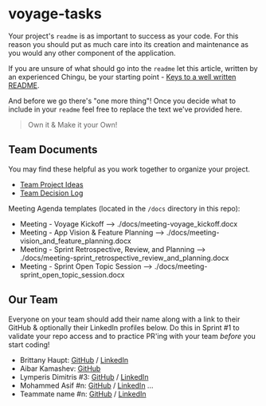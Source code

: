 # voyage-tasks

Your project's `readme` is as important to success as your code. For 
this reason you should put as much care into its creation and maintenance
as you would any other component of the application.

If you are unsure of what should go into the `readme` let this article,
written by an experienced Chingu, be your starting point - 
[Keys to a well written README](https://tinyurl.com/yk3wubft).

And before we go there's "one more thing"! Once you decide what to include
in your `readme` feel free to replace the text we've provided here.

> Own it & Make it your Own!

## Team Documents

You may find these helpful as you work together to organize your project.

- [Team Project Ideas](./docs/team_project_ideas.md)
- [Team Decision Log](./docs/team_decision_log.md)

Meeting Agenda templates (located in the `/docs` directory in this repo):

- Meeting - Voyage Kickoff --> ./docs/meeting-voyage_kickoff.docx
- Meeting - App Vision & Feature Planning --> ./docs/meeting-vision_and_feature_planning.docx
- Meeting - Sprint Retrospective, Review, and Planning --> ./docs/meeting-sprint_retrospective_review_and_planning.docx
- Meeting - Sprint Open Topic Session --> ./docs/meeting-sprint_open_topic_session.docx

## Our Team

Everyone on your team should add their name along with a link to their GitHub
& optionally their LinkedIn profiles below. Do this in Sprint #1 to validate
your repo access and to practice PR'ing with your team *before* you start
coding!

- Brittany Haupt: [GitHub](https://github.com/Haupt04) / [LinkedIn](https://www.linkedin.com/in/brittany-haupt-4a38621b2/)
- Aibar Kamashev: [GitHub](https://github.com/Aibar-S/)
- Lymperis Dimitris #3: [GitHub](https://github.com/JimLimpe) / [LinkedIn](https://www.linkedin.com/in/dimitris-lymperis-web-developer/)
- Mohammed Asif #n: [GitHub](https://github.com/mhdasif123) / [LinkedIn](https://www.linkedin.com/in/mhdasif123/)
   ...
- Teammate name #n: [GitHub](https://github.com/ghaccountname) / [LinkedIn](https://linkedin.com/in/liaccountname)
